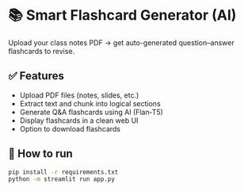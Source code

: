 # 📚 Smart Flashcard Generator (AI)

Upload your class notes PDF → get auto-generated question–answer flashcards to revise.

## ✅ Features
- Upload PDF files (notes, slides, etc.)
- Extract text and chunk into logical sections
- Generate Q&A flashcards using AI (Flan‑T5)
- Display flashcards in a clean web UI
- Option to download flashcards

## 🚀 How to run
```bash
pip install -r requirements.txt
python -m streamlit run app.py
